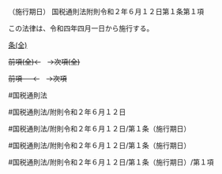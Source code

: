 （施行期日）
国税通則法附則令和２年６月１２日第１条第１項

この法律は、令和四年四月一日から施行する。

[条(全)](国税通則法＿＿＿＿附則令和２年６月１２日第１条_.md)

~~前項(全)←~~　~~→次項(全)~~

~~前項 　 ←~~　~~→次項~~



#国税通則法

#国税通則法/附則令和２年６月１２日

#国税通則法/附則令和２年６月１２日/第１条（施行期日）

#国税通則法/附則令和２年６月１２日/第１条（施行期日）

#国税通則法/附則令和２年６月１２日/第１条（施行期日）/第１項

